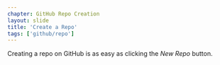 ```yaml
---
chapter: GitHub Repo Creation
layout: slide
title: 'Create a Repo'
tags: ['github/repo']
---
```


Creating a repo on GitHub is as easy as clicking the _New Repo_ button.
